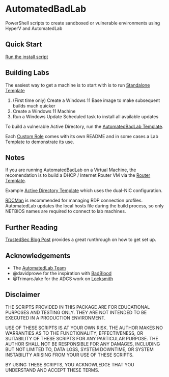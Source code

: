 # AutomatedBadLab
PowerShell scripts to create sandboxed or vulnerable environments using HyperV and AutomatedLab

## Quick Start
[Run the install script](./Functions/Install-AutomatedBadLab.ps1)

## Building Labs
The easiest way to get a machine is to start with is to run [Standalone Template](./Labs/1.%20Template%20Internet%20Connected%20Standalone.ps1)
1. (First time only) Create a Windows 11 Base image to make subsequent builds much quicker
2. Create a Windows 11 Machine
3. Run a Windows Update Scheduled task to install all available updates

To build a vulnerable Active Directory, run the [AutomatedBadLab Template](./Labs/1.%20Template%20AutomatedBadLab.ps1). 

Each [Custom Role](./CustomRoles/AutomatedBadLab/README.md) comes with its own README and in some cases a Lab Template to demonstrate its use.

## Notes
If you are running AutomatedBadLab on a Virtual Machine, the recomendation is to build a DHCP / Internet Router VM via the [Router Template](./Labs/1.%20Template%20Router.ps1).

Example [Active Directory Template](./Labs/1.%20Template%20Active%20Directory.ps1) which uses the dual-NIC configuration.

[RDCMan](https://learn.microsoft.com/en-us/sysinternals/downloads/rdcman) is recommended for managing RDP connection profiles. AutomatedLab updates the local hosts file during the build process, so only NETBIOS names are required to connect to lab machines.

## Further Reading
[TrustedSec Blog Post](https://trustedsec.com/blog/offensive-lab-environments-without-the-suck) provides a great runthrough on how to get set up.

## Acknowledgements
- The [AutomatedLab Team](https://github.com/AutomatedLab/AutomatedLab/graphs/contributors)
- @davidprowe for the inspiration with [BadBlood](https://github.com/davidprowe/BadBlood)
- @TrimarcJake for the ADCS work on [Locksmith](https://github.com/TrimarcJake/Locksmith)

## Disclaimer
THE SCRIPTS PROVIDED IN THIS PACKAGE ARE FOR EDUCATIONAL PURPOSES AND TESTING ONLY. THEY ARE NOT INTENDED TO BE EXECUTED IN A PRODUCTION ENVIRONMENT.

USE OF THESE SCRIPTS IS AT YOUR OWN RISK. THE AUTHOR MAKES NO WARRANTIES AS TO THE FUNCTIONALITY, EFFECTIVENESS, OR SUITABILITY OF THESE SCRIPTS FOR ANY PARTICULAR PURPOSE. THE AUTHOR SHALL NOT BE RESPONSIBLE FOR ANY DAMAGES, INCLUDING BUT NOT LIMITED TO, DATA LOSS, SYSTEM DOWNTIME, OR SYSTEM INSTABILITY ARISING FROM YOUR USE OF THESE SCRIPTS.

BY USING THESE SCRIPTS, YOU ACKNOWLEDGE THAT YOU UNDERSTAND AND ACCEPT THESE TERMS.
